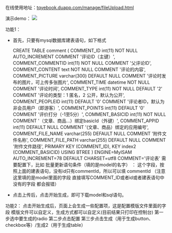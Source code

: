 在线使用地址：[tqyebook.duapp.com/manage/fileUpload.html ](tqyebook.duapp.com/manage/fileUpload.html )

演示demo：
![](https://p.pstatp.com/large/243a00025b19387225be)

功能1：

- 首先，只要有mysql数据库建表语句，如下格式

     CREATE TABLE comment ( COMMENT_ID int(11) NOT NULL AUTO_INCREMENT COMMENT '评论ID（主键）', COMMENT_COMMENTID int(11) NOT NULL COMMENT '父评论ID', COMMENT_CONTENT text NOT NULL COMMENT '评论的内容', COMMENT_PICTURE varchar(300) DEFAULT NULL COMMENT '评论时发布的图片，可上传多张图片', COMMENT_TIME datetime NOT NULL COMMENT '评论时间', COMMENT_TYPE int(11) NOT NULL DEFAULT '2' COMMENT '评论的类型：1 匿名，2 公开，默认为公开', COMMENT_PEOPLEID int(11) DEFAULT '0' COMMENT '评论者ID，默认为非会员用户（即游客）', COMMENT_POINTS int(11) DEFAULT '0' COMMENT '评价打分（-1至5分）', COMMENT_BASICID int(11) NOT NULL COMMENT '（文章、商品...）绑定basicId（外键）', COMMENT_APPID int(11) DEFAULT NULL COMMENT '(文章、商品）绑定的应用编号', COMMENT_FILE_NAME varchar(255) DEFAULT NULL COMMENT '附件文件名称', COMMENT_FILE_PATH varchar(255) DEFAULT NULL COMMENT '附件文件路径', PRIMARY KEY (COMMENT_ID), KEY index2 (COMMENT_BASICID) USING BTREE ) ENGINE=MyISAM AUTO_INCREMENT=78 DEFAULT CHARSET=utf8 COMMENT='评论表'
需要配置下，比如 批量更新语句条件（填的是model的名字） ： 这个字段，按照上面的建表语句，没有id只有commentId，所以可以填 commentId （注意这里填的是model里面的字段 直接填写COMMENT_ID或者id或者建表语句中没有的字段 都会报错）
- 点击上传后，点击开始生成，即可下载model和sql语句。

功能2： 点击开始生成后，页面上会生成一些配置项，这是配置模版文件里面的字段 模版文件可以自定义，生成方式都可以自定义(目前结果只打印在控制台) 第一步选中要生成的radio 第二步点击配置 第三步点击生成（用于生成button、checkbox等）/生成2（用于生成table）